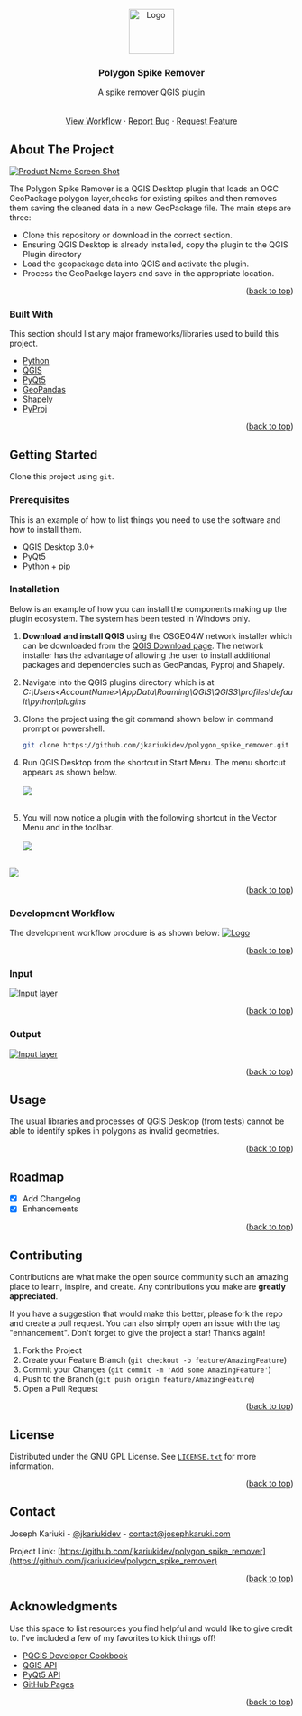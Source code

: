 <div id="top"></div>
<!--
*** Thanks for checking out the Best-README-Template. If you have a suggestion
*** that would make this better, please fork the repo and create a pull request
*** or simply open an issue with the tag "enhancement".
*** Don't forget to give the project a star!
*** Thanks again! Now go create something AMAZING! :D
-->



<!-- PROJECT SHIELDS -->
<!--
*** I'm using markdown "reference style" links for readability.
*** Reference links are enclosed in brackets [ ] instead of parentheses ( ).
*** See the bottom of this document for the declaration of the reference variables
*** for contributors-url, forks-url, etc. This is an optional, concise syntax you may use.
*** https://www.markdownguide.org/basic-syntax/#reference-style-links
-->



<!-- PROJECT LOGO -->
<br />
<div align="center">
  <a href="https://github.com/jkariukidev/polygon_spike_remover">
    <img src="img/icons/icon.png" alt="Logo" width="80" height="80">
  </a>

  <h3 align="center">Polygon Spike Remover</h3>

  <p align="center">
    A spike remover QGIS plugin
    <br />
    <br />
    <br />
    <a href="https://github.com/jkariukidev/polygon_spike_remover">View Workflow</a>
    ·
    <a href="https://github.com/jkariukidev/polygon_spike_remover/issues">Report Bug</a>
    ·
    <a href="https://github.com/jkariukidev/polygon_spike_remover/issues">Request Feature</a>
  </p>
</div>



<!-- ABOUT THE PROJECT -->
## About The Project

[![Product Name Screen Shot][product-screenshot]](img/readme/user_interface.png)

The Polygon Spike Remover is a QGIS Desktop plugin that loads an OGC GeoPackage polygon layer,checks for existing spikes
and then removes them saving the cleaned data in a new GeoPackage file.
The main steps are three:
* Clone this repository or download in the correct section.
* Ensuring QGIS Desktop is already installed, copy the plugin to the QGIS Plugin directory
* Load the geopackage data into QGIS and activate the plugin.
* Process the GeoPackge layers and save in the appropriate location.

<p align="right">(<a href="#top">back to top</a>)</p>



### Built With

This section should list any major frameworks/libraries used to build this project.

* [Python](https://python.org/)
* [QGIS](https://qgis.org/)
* [PyQt5](https://www.riverbankcomputing.com/software/pyqt/)
* [GeoPandas](https://geopandas.org/)
* [Shapely](https://github.com/shapely/shapely)
* [PyProj](https://pyproj4.github.io/pyproj/)


<p align="right">(<a href="#top">back to top</a>)</p>



<!-- GETTING STARTED -->
## Getting Started

Clone this project using ```git```.

### Prerequisites

This is an example of how to list things you need to use the software and how to install them.
* QGIS Desktop 3.0+
* PyQt5
* Python + pip

### Installation

Below is an example of how you can install the components making up the plugin ecosystem. The system has been tested in
Windows only.

1. <b>Download and install QGIS</b> using the OSGEO4W network installer which can be downloaded from the 
[QGIS Download page](https://qgis.org/en/site/forusers/download.html). The network installer has the advantage of 
allowing the user to install additional packages and dependencies such as GeoPandas, Pyproj and Shapely.
2. Navigate into the QGIS plugins directory which is at <em>C:\Users\<AccountName>\AppData\Roaming\QGIS\QGIS3\profiles\default\python\plugins</em>
3. Clone the project using the git command shown below in command prompt or powershell.
   ```sh
   git clone https://github.com/jkariukidev/polygon_spike_remover.git
   ```
4. Run QGIS Desktop from the shortcut in Start Menu. The menu shortcut appears as shown below.</br></br>
<img src="img/readme/qgis_shortcut.png" align="center"/></br></br>

5. You will now notice a plugin with the following shortcut in the Vector Menu and in the toolbar.</br></br>
<img src="img/readme/plugin_menu.png"/></br></br>
<img src="img/readme/toolbar_shortcut.png"/>

<p align="right">(<a href="#top">back to top</a>)</p>

### Development Workflow

The development workflow procdure is as shown below:
<a href="https://github.com/jkariukidev/">
    <img src="img/readme/development_workflow.png" alt="Logo">
  </a>

<p align="right">(<a href="#top">back to top</a>)</p>


### Input

<a href="https://github.com/jkariukidev/">
    <img src="img/readme/input_layer.png" alt="Input layer">
  </a>

<p align="right">(<a href="#top">back to top</a>)</p>

### Output

<a href="https://github.com/jkariukidev/">
    <img src="img/readme/output_layer.png" alt="Input layer">
  </a>

<p align="right">(<a href="#top">back to top</a>)</p>



<!-- USAGE EXAMPLES -->
## Usage

The usual libraries and processes of QGIS Desktop (from tests) cannot be able to identify spikes in polygons as invalid 
geometries.

<p align="right">(<a href="#top">back to top</a>)</p>



<!-- ROADMAP -->
## Roadmap

- [x] Add Changelog
- [x] Enhancements

<p align="right">(<a href="#top">back to top</a>)</p>



<!-- CONTRIBUTING -->
## Contributing

Contributions are what make the open source community such an amazing place to learn, inspire, and create. Any contributions you make are **greatly appreciated**.

If you have a suggestion that would make this better, please fork the repo and create a pull request. You can also simply open an issue with the tag "enhancement".
Don't forget to give the project a star! Thanks again!

1. Fork the Project
2. Create your Feature Branch (`git checkout -b feature/AmazingFeature`)
3. Commit your Changes (`git commit -m 'Add some AmazingFeature'`)
4. Push to the Branch (`git push origin feature/AmazingFeature`)
5. Open a Pull Request

<p align="right">(<a href="#top">back to top</a>)</p>



<!-- LICENSE -->
## License

Distributed under the GNU GPL License. See [`LICENSE.txt`](LICENSE) for more information.

<p align="right">(<a href="#top">back to top</a>)</p>



<!-- CONTACT -->
## Contact

Joseph Kariuki - [@jkariukidev](https://twitter.com/jkariukidev) - contact@josephkaruki.com

Project Link: [https://github.com/jkariukidev/polygon_spike_remover](https://github.com/jkariukidev/polygon_spike_remover)

<p align="right">(<a href="#top">back to top</a>)</p>



<!-- ACKNOWLEDGMENTS -->
## Acknowledgments

Use this space to list resources you find helpful and would like to give credit to. I've included a few of my favorites to kick things off!

* [PQGIS Developer Cookbook](https://docs.qgis.org/3.16/en/docs/pyqgis_developer_cookbook/index.html)
* [QGIS API ](https://www.qgis.org/api/)
* [PyQt5 API](https://doc.qt.io/qtforpython/)
* [GitHub Pages](https://pages.github.com)

<p align="right">(<a href="#top">back to top</a>)</p>



<!-- MARKDOWN LINKS & IMAGES -->
<!-- https://www.markdownguide.org/basic-syntax/#reference-style-links -->
[contributors-shield]: https://img.shields.io/github/contributors/jkariukidev/polygon_pike_remover.svg?style=for-the-badge
[contributors-url]: https://github.com/jkariukidev/polygon_spike_remover/graphs/contributors
[forks-shield]: https://img.shields.io/github/forks/jkariukidev/polygon_spike_remover.svg?style=for-the-badge
[forks-url]: https://github.com/jkariukidev/polygon_spike_remover/network/members
[stars-shield]: https://img.shields.io/github/stars/jkariukidev/polygon_spike_remover.svg?style=for-the-badge
[stars-url]: https://github.com/jkariuki/polygon_spike_remover/stargazers
[issues-shield]: https://img.shields.io/github/issues/jkariukidev/polygon_spike_remover.svg?style=for-the-badge
[issues-url]: https://github.com/jkariukidev/polygon_spike_remover/issues
[license-shield]: https://img.shields.io/github/license/jkariukidev/.svg?style=for-the-badge
[license-url]: https://github.com/jkariuki/polygon_spike_remover/blob/master/LICENSE.txt
[linkedin-shield]: https://img.shields.io/badge/-LinkedIn-black.svg?style=for-the-badge&logo=linkedin&colorB=555
[linkedin-url]: https://linkedin.com/in/josephkariuki
[product-screenshot]: img/readme/qgis_plugin_info.png

[//]: # ([development-workflow]: img/readme/development_workflow.png)
